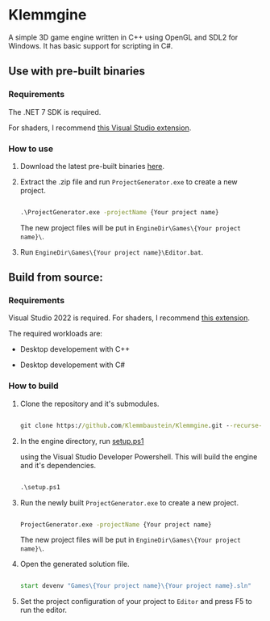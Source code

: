 # Klemmgine

A simple 3D game engine written in C++ using OpenGL and SDL2 for Windows. It has basic support for scripting in C#.


## Use with pre-built binaries

### Requirements

The .NET 7 SDK is required.

For shaders, I recommend [this Visual Studio extension](https://marketplace.visualstudio.com/items?itemName=DanielScherzer.GLSL2022).

### How to use

1. Download the latest pre-built binaries [here](https://github.com/Klemmbaustein/Klemmgine/releases/latest).


2. Extract the .zip file and run `ProjectGenerator.exe` to create a new project.	

	```cmd

	.\ProjectGenerator.exe -projectName {Your project name}

	```

	The new project files will be put in `EngineDir\Games\{Your project name}\`.

3. Run `EngineDir\Games\{Your project name}\Editor.bat`.

## Build from source:

### Requirements

Visual Studio 2022 is required. For shaders, I recommend [this extension](https://marketplace.visualstudio.com/items?itemName=DanielScherzer.GLSL2022).

The required workloads are:

- Desktop developement with C++

- Desktop developement with C#

### How to build

1. Clone the repository and it's submodules.

	```cmd

	git clone https://github.com/Klemmbaustein/Klemmgine.git --recurse-submodules

	```



2. In the engine directory, run [setup.ps1](./setup.ps1)

	using the Visual Studio Developer Powershell. This will build the engine and it's dependencies.

	```cmd

	.\setup.ps1

	```



3. Run the newly built `ProjectGenerator.exe` to create a new project.	

	```cmd

	ProjectGenerator.exe -projectName {Your project name}

	```

	The new project files will be put in `EngineDir\Games\{Your project name}\`.



4. Open the generated solution file.

	```cmd

	start devenv "Games\{Your project name}\{Your project name}.sln"

	```



5. Set the project configuration of your project to `Editor` and press F5 to run the editor.